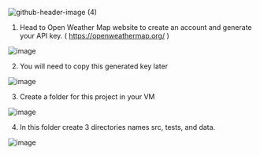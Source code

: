![github-header-image (4)](https://github.com/user-attachments/assets/36d55115-b85e-4651-a7db-a815416d3edc)





1. Head to Open Weather Map website to create an account and generate your API key.
 ( https://openweathermap.org/ )

![image](https://github.com/user-attachments/assets/094f2a88-9e7d-471d-8f4c-4a25e9f48c3d)


2. You will need to copy this generated key later

![image](https://github.com/user-attachments/assets/848e2ad3-e31f-4b08-8914-dc5b4cc02a65)



3. Create a folder for this project in your VM

 ![image](https://github.com/user-attachments/assets/97dec451-68ec-48bc-bf85-fa4f48414f63)



4. In this folder create 3 directories names src, tests, and data.

![image](https://github.com/user-attachments/assets/9d221be3-a525-4363-8a5d-7a64b0efbfd2)



